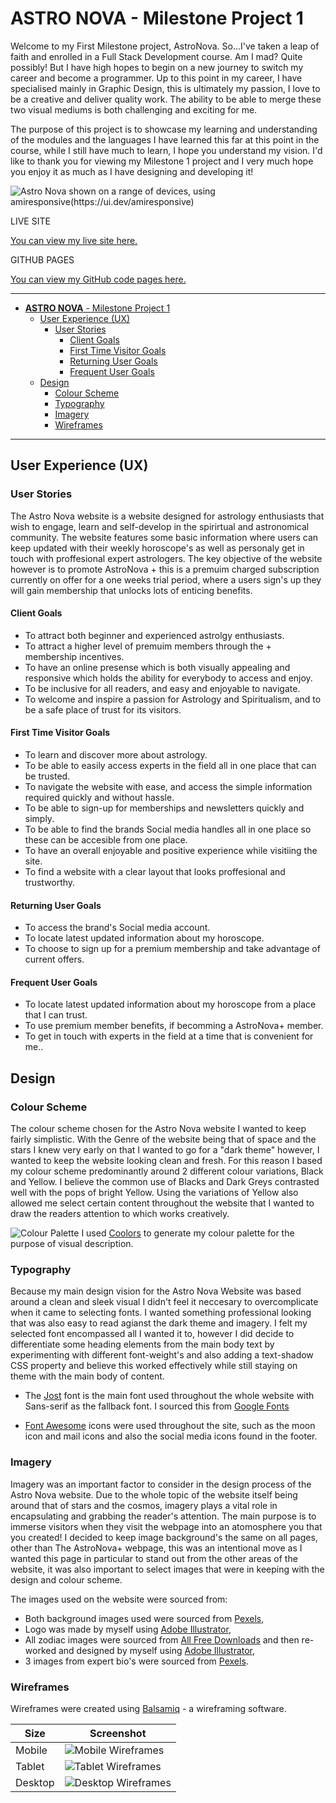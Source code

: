 # **ASTRO NOVA** - Milestone Project 1

Welcome to my First Milestone project, AstroNova.
So...I've taken a leap of faith and enrolled in a Full Stack Development course. Am I mad? Quite possibly! 
But I have high hopes to begin on a new journey to switch my career and become a programmer. Up to this point in my career, I have specialised mainly in Graphic Design, this is ultimately my passion, I love to be a creative and deliver quality work.
The ability to be able to merge these two visual mediums is both challenging and exciting for me.

The purpose of this project is to showcase my learning and understanding of the modules and the languages I have learned this far at this point in the course, while I still have much to learn, I hope you understand my vision.
I'd like to thank you for viewing my Milestone 1 project and I very much hope you enjoy it as much as I have designing and developing it!



![Astro Nova shown on a range of devices, using amiresponsive(https://ui.dev/amiresponsive)](./documentation/responsive-view.png)

LIVE SITE

[You can view my live site here.](https://benjamesmason.github.io/astro-nova/)

GITHUB PAGES

[You can view my GitHub code pages here.](https://github.com/benjamesmason/astro-nova)

---

- [**ASTRO NOVA** - Milestone Project 1](#astro-nova---milestone-project-1)
  - [User Experience (UX)](#user-experience-ux)
    - [User Stories](#user-stories)
      - [Client Goals](#client-goals)
      - [First Time Visitor Goals](#first-time-visitor-goals)
      - [Returning User Goals](#returning-user-goals)
      - [Frequent User Goals](#frequent-user-goals)
  - [Design](#design)
    - [Colour Scheme](#colour-scheme)
    - [Typography](#typography)
    - [Imagery](#imagery)
    - [Wireframes](#wireframes)

---

## User Experience (UX)

### User Stories

The Astro Nova website is a website designed for astrology enthusiasts that wish to engage, learn and self-develop in the spirirtual and astronomical community.
The website features some basic information where users can keep updated with their weekly horoscope's as well as personaly get in touch with proffesional expert astrologers. The key objective of the website however is to promote AstroNova + this is a premuim charged subscription currently on offer for a one weeks trial period, where a users sign's up they will gain membership that unlocks lots of enticing benefits. 


#### Client Goals

- To attract both beginner and experienced astrolgy enthusiasts.
- To attract a higher level of premuim members through the + membership incentives.
- To have an online presense which is both visually appealing and responsive which holds the ability for everybody to access and enjoy.
- To be inclusive for all readers, and easy and enjoyable to navigate.
- To welcome and inspire a passion for Astrology and Spiritualism, and to be a safe place of trust for its visitors.
 

#### First Time Visitor Goals

- To learn and discover more about astrology.
- To be able to easily access experts in the field all in one place that can be trusted.
- To navigate the website with ease, and access the simple information required quickly and without hassle.
- To be able to sign-up for memberships and newsletters quickly and simply.
- To be able to find the brands Social media handles all in one place so these can be accesible from one place.
- To have an overall enjoyable and positive experience while visitiing the site.
- To find a website with a clear layout that looks proffesional and trustworthy. 


#### Returning User Goals

- To access the brand's Social media account.
- To locate latest updated information about my horoscope.
- To choose to sign up for a premium membership and take advantage of current offers.

#### Frequent User Goals

- To locate latest updated information about my horoscope from a place that I can trust.
- To use premium member benefits, if becomming a AstroNova+ member.
- To get in touch with experts in the field at a time that is convenient for me..



## Design

### Colour Scheme

The colour scheme chosen for the Astro Nova website I wanted to keep fairly simplistic. With the Genre of the website being that of space and the stars I knew very early on that I wanted to go for a "dark theme" however, I wanted to keep the website looking clean and fresh. For this reason I based my colour scheme predominantly around 2 different colour variations, Black and Yellow. I believe the common use of Blacks and Dark Greys contrasted well with the pops of bright Yellow. Using the variations of Yellow also allowed me select certain content throughout the website that I wanted to draw the readers attention to which works creatively. 

![Colour Palette](/documentation/colour-palette.png)
I used [Coolors](https://coolors.co/000000-303030-484848-ffff00-cfcf4f) to generate my colour palette for the purpose of visual description.


### Typography

Because my main design vision for the Astro Nova Website was based around a clean and sleek visual I didn't feel it neccesary to overcomplicate when it came to selecting fonts. I wanted something professional looking that was also easy to read agianst the dark theme and imagery. I felt my selected font encompassed all I wanted it to, however I did decide to differentiate some heading elements from the main body text by experimenting with different font-weight's and also adding a text-shadow CSS property and believe this worked effectively while still staying on theme with the main body of content.

- The [Jost](https://fonts.google.com/specimen/Jost?query=jost) font is the main font used throughout the whole website with Sans-serif as the fallback font. I sourced this from [Google Fonts](https://fonts.google.com/)

- [Font Awesome](https://fontawesome.com/) icons were used throughout the site, such as the  moon icon and mail icons and also the social media icons found in the footer.


### Imagery

Imagery was an important factor to consider in the design process of the Astro Nova website. Due to the whole topic of the website itself being around that of stars and the cosmos, imagery plays a vital role in encapsulating and grabbing the reader's attention. The main purpose is to immerse visitors when they visit the webpage into an atomosphere you that you created!
I decided to keep image background's the same on all pages, other than The AstroNova+ webpage, this was an intentional move as I wanted this page in particular to stand out from the other areas of the website, it was also important to select images that were in keeping with the design and colour scheme.


The images used on the website were sourced from:

- Both background images used were sourced from [Pexels](https://www.pexels.com/),
- Logo was made by myself using [Adobe Illustrator](https://www.adobe.com/),
- All zodiac images were sourced from [All Free Downloads](https://all-free-download.com/) and then re-worked and designed by myself using [Adobe Illustrator](https://www.adobe.com/),
- 3 images from expert bio's were sourced from [Pexels](https://www.pexels.com/).


### Wireframes

Wireframes were created using [Balsamiq](https://balsamiq.com/wireframes/) - a wireframing software.

| Size | Screenshot |
| --- | --- |
| Mobile | ![Mobile Wireframes](/documentation/wfmobile-display.png) |
| Tablet | ![Tablet Wireframes](documentation/wftablet-display.png) |
| Desktop | ![Desktop Wireframes](documentation/wfdesktop-display.png) |
  
